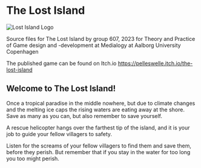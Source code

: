 # The Lost Island

![Lost Island Logo]([https://assets.digitalocean.com/articles/alligator/boo.svg](https://img.itch.zone/aW1nLzEyMDQ5ODQwLnBuZw==/315x250%23c/4Sq8dO.png))

Source files for The Lost Island by group 607, 2023 
for Theory and Practice of Game design and -development at Medialogy at Aalborg University Copenhagen

The published game can be found on Itch.io https://pelleswelle.itch.io/the-lost-island

## Welcome to The Lost Island!
Once a tropical paradise in the middle nowhere, but due to climate changes and the melting ice caps the rising waters are eating away at the shore.  Save as many as you can, but also remember to save yourself.

A rescue helicopter hangs over the farthest tip of the island, and it is your job to guide your fellow villagers to safety.

Listen for the screams of your fellow villagers to find them and save them, before they perish. But remember that if you stay in the water for too long you too might perish.
